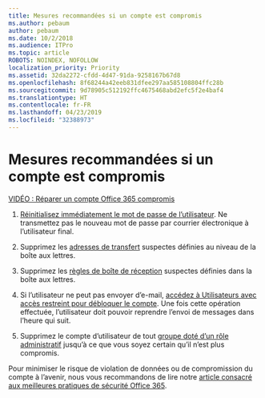 ```yaml
---
title: Mesures recommandées si un compte est compromis
ms.author: pebaum
author: pebaum
ms.date: 10/2/2018
ms.audience: ITPro
ms.topic: article
ROBOTS: NOINDEX, NOFOLLOW
localization_priority: Priority
ms.assetid: 32da2272-cfdd-4d47-91da-9258167b67d8
ms.openlocfilehash: 8f68244a42eeb831dfee297aa585108804ffc28b
ms.sourcegitcommit: 9d78905c512192ffc4675468abd2efc5f2e4baf4
ms.translationtype: HT
ms.contentlocale: fr-FR
ms.lasthandoff: 04/23/2019
ms.locfileid: "32388973"
---
```

# <a name="recommended-steps-to-take-if-an-account-is-compromised"></a>Mesures recommandées si un compte est compromis

[VIDÉO : Réparer un compte Office 365 compromis](https://www.microsoft.com/videoplayer/embed/RE2jvOb?pid=ocpVideo0-innerdiv-oneplayer&amp;postJsllMsg=true&amp;maskLevel=20&amp;autoplay=true)
  
1. [Réinitialisez immédiatement le mot de passe de l’utilisateur](https://support.office.com/article/7a5d073b-7fae-4aa5-8f96-9ecd041aba9c). Ne transmettez pas le nouveau mot de passe par courrier électronique à l’utilisateur final. 
    
2. Supprimez les [adresses de transfert](https://support.office.com/article/ab5eb117-0f22-4fa7-a662-3a6bdb0add74) suspectes définies au niveau de la boîte aux lettres. 
    
3. Supprimez les [règles de boîte de réception](https://support.office.com/article/1433E3A0-7FB0-4999-B536-50E05CB67FED) suspectes définies dans la boîte aux lettres. 
    
4. Si l’utilisateur ne peut pas envoyer d’e-mail, [accédez à Utilisateurs avec accès restreint pour débloquer le compte](https://protection.office.com/?hash=/restrictedusers). Une fois cette opération effectuée, l’utilisateur doit pouvoir reprendre l’envoi de messages dans l’heure qui suit.
    
5. Supprimez le compte d’utilisateur de tout [groupe doté d’un rôle administratif](https://support.office.com/article/eac4d046-1afd-4f1a-85fc-8219c79e1504) jusqu’à ce que vous soyez certain qu’il n’est plus compromis. 
    
Pour minimiser le risque de violation de données ou de compromission du compte à l’avenir, nous vous recommandons de lire notre [article consacré aux meilleures pratiques de sécurité Office 365](https://support.office.com/article/9295e396-e53d-49b9-ae9b-0b5828cdedc3).
  

